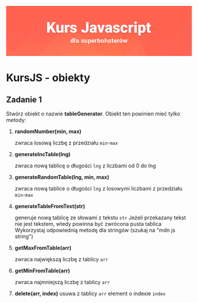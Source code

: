 ![](../../../kursjs.png)

# KursJS - obiekty

## Zadanie 1
Stwórz obiekt o nazwie **tableGenerator**.
Obiekt ten powinien mieć tylko metody:

1. **randomNumber(min, max)**

    zwraca losową liczbę z przedziału `min`-`max`

2. **generateIncTable(lng)**

    zwraca nową tablicę o długości `lng` z liczbami od 0 do lng

3. **generateRandomTable(lng, min, max)**

    zwraca nową tablice o długości `lng` z losowymi liczbami z przedziału `min`-`max`

4. **generateTableFromText(str)**

    generuje nową tablicę ze słowami z tekstu `str`
    Jeżeli przekazany tekst nie jest tekstem, wtedy powinna być zwrócona pusta tablica
    Wykorzystaj odpowiednią metodę dla stringów (szukaj na "mdn js string")

5. **getMaxFromTable(arr)**

    zwraca największą liczbę z tablicy `arr`

6. **getMinFromTable(arr)**

    zwraca najmniejszą liczbę z tablicy `arr`

7. **delete(arr, index)**
    usuwa z tablicy `arr` element o indexie `index`